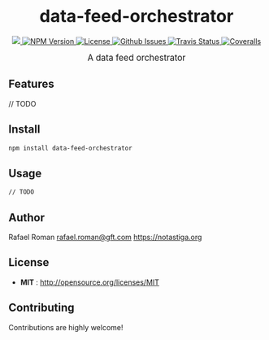 <big><h1 align="center">data-feed-orchestrator</h1></big>

<p align="center">
  <a href="https://www.codacy.com/app/Notastica/data-feed-orchestrator?utm_source=github.com&amp;utm_medium=referral&amp;utm_content=Notastica/data-feed-orchestrator&amp;utm_campaign=Badge_Grade">
    <img src="https://api.codacy.com/project/badge/Grade/a22cdb0e4712418d898e301da3f92bbf"/>
  </a>
  <a href="https://npmjs.org/package/data-feed-orchestrator">
    <img src="https://img.shields.io/npm/v/data-feed-orchestrator.svg" alt="NPM Version">
  </a>

  <a href="http://opensource.org/licenses/MIT">
    <img src="https://img.shields.io/npm/l/data-feed-orchestrator.svg" alt="License">
  </a>

  <a href="https://github.com/Notastica/data-feed-orchestrator/issues">
    <img src="https://img.shields.io/github/issues/Notastica/data-feed-orchestrator.svg" alt="Github Issues">
  </a>

  
  <a href="https://travis-ci.org/Notastica/data-feed-orchestrator">
    <img src="https://img.shields.io/travis/Notastica/data-feed-orchestrator.svg" alt="Travis Status">
  </a>
  

  
  <a href="https://coveralls.io/github/Notastica/data-feed-orchestrator">
    <img src="https://img.shields.io/coveralls/Notastica/data-feed-orchestrator.svg" alt="Coveralls">
  </a>
  

  
</p>

<p align="center"><big>
A data feed orchestrator
</big></p>


## Features
// TODO

## Install

```sh
npm install data-feed-orchestrator
```

## Usage

```sh
// TODO
```

## Author

Rafael Roman rafael.roman@gft.com https://notastiga.org

## License

- **MIT** : http://opensource.org/licenses/MIT

## Contributing

Contributions are highly welcome!
